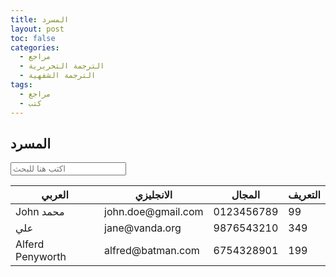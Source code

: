 ```yaml
---
title: المسرد
layout: post
toc: false
categories:
  - مراجع
  - الترجمة التحريرية
  - الترجمة الشفهية
tags:
  - مراجع
  - كتب
---
```


<h2>المسرد </h2>

<input type="search" class="light-table-filter" data-table="order-table" placeholder="اكتب هنا للبحث">

<table class="order-table table">
		<thead>
			<tr>
				<th>العربي</th>
				<th>الانجليزي</th>
				<th>المجال</th>
				<th>التعريف</th>
			</tr>
		</thead>
		<tbody>
			<tr>
				<td>John محمد</td>
				<td>john.doe@gmail.com</td>
				<td>0123456789</td>
				<td>99</td>
			</tr>
			<tr>
				<td>علي</td>
				<td>jane@vanda.org</td>
				<td>9876543210</td>
				<td>349</td>
			</tr>
			<tr>
				<td>Alferd Penyworth</td>
				<td>alfred@batman.com</td>
				<td>6754328901</td>
				<td>199</td>
			</tr>
		</tbody>
</table>


<script>(function(document) {
	'use strict';

	var LightTableFilter = (function(Arr) {

		var _input;

		function _onInputEvent(e) {
			_input = e.target;
			var tables = document.getElementsByClassName(_input.getAttribute('data-table'));
			Arr.forEach.call(tables, function(table) {
				Arr.forEach.call(table.tBodies, function(tbody) {
					Arr.forEach.call(tbody.rows, _filter);
				});
			});
		}

		function _filter(row) {
			var text = row.textContent.toLowerCase(), val = _input.value.toLowerCase();
			row.style.display = text.indexOf(val) === -1 ? 'none' : 'table-row';
		}

		return {
			init: function() {
				var inputs = document.getElementsByClassName('light-table-filter');
				Arr.forEach.call(inputs, function(input) {
					input.oninput = _onInputEvent;
				});
			}
		};
	})(Array.prototype);

	document.addEventListener('readystatechange', function() {
		if (document.readyState === 'complete') {
			LightTableFilter.init();
		}
	});

})(document); </script>